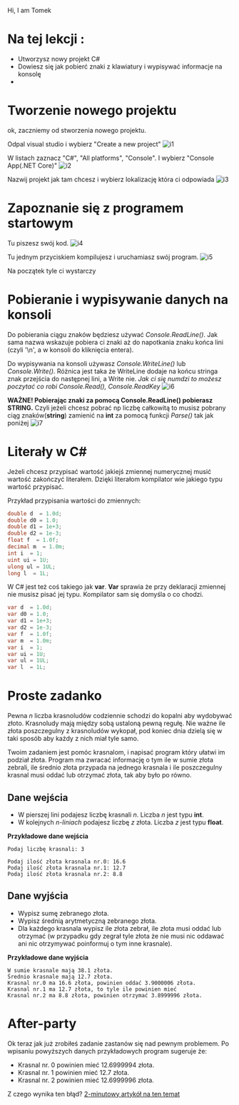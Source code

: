 Hi, I am Tomek

# Na tej lekcji :
* Utworzysz nowy projekt C#
* Dowiesz się jak pobierć znaki z klawiatury i wypisywać informacje na konsolę
* 

# Tworzenie nowego projektu
ok, zaczniemy od stworzenia nowego projektu.

Odpal visual studio i wybierz "Create a new project"
![i1](/Lekcja%202/asstes/i1.png)

W listach zaznacz "C#", "All platforms", "Console". I wybierz "Console App(.NET Core)"
![i2](/Lekcja%202/asstes/i2.png)

Nazwij projekt jak tam chcesz i wybierz lokalizację która ci odpowiada
![i3](/Lekcja%202/asstes/i3.png)

# Zapoznanie się z programem startowym

Tu piszesz swój kod.
![i4](/Lekcja%202/asstes/i4.png)

Tu jednym przyciskiem kompilujesz i uruchamiasz swój program.
![i5](/Lekcja%202/asstes/i5.png)

Na początek tyle ci wystarczy

# Pobieranie i wypisywanie danych na konsoli

Do pobierania ciągu znaków będziesz używać *Console.ReadLine()*.
Jak sama nazwa wskazuje pobiera ci znaki aż do napotkania znaku końca lini (czyli '\n', a w konsoli do kliknięcia entera).

Do wypisywania na konsoli używasz *Console.WriteLine()* lub *Console.Write()*.
Różnica jest taka że WriteLine dodaje na końcu stringa znak przejścia do następnej lini, a Write nie.
*Jak ci się numdzi to możesz poczytać co robi Console.Read(), Console.ReadKey*
![i6](/Lekcja%202/asstes/i6.png)

**WAŻNE! Pobierając znaki za pomocą Console.ReadLine() pobierasz STRING.**
Czyli jeżeli chcesz pobrać np liczbę całkowitą to musisz pobrany ciąg znaków(**string**) zamienić na **int** za pomocą funkcji *Parse()* tak jak poniżej
![i7](/Lekcja%202/asstes/i7.png)

# Literały w C#
Jeżeli chcesz przypisać wartość jakiejś zmiennej numerycznej musić wartość zakończyć literałem.
Dzięki literałom kompilator wie jakiego typu wartość przypisać.

Przykład przypisania wartości do zmiennych:
```C#
double d  = 1.0d;
double d0 = 1.0; 
double d1 = 1e+3;
double d2 = 1e-3;
float f  = 1.0f;
decimal m  = 1.0m;
int i  = 1;
uint ui = 1U;
ulong ul = 1UL;
long l  = 1L;
```
W C# jest też coś takiego jak **var**. **Var** sprawia że przy deklaracji zmiennej nie musisz pisać jej typu. Kompilator sam się domyśla o co chodzi.
```C#
var d  = 1.0d;
var d0 = 1.0; 
var d1 = 1e+3;
var d2 = 1e-3;
var f  = 1.0f;
var m  = 1.0m;
var i  = 1;
var ui = 1U;
var ul = 1UL;
var l  = 1L;
```
# Proste zadanko
Pewna *n* liczba krasnoludów codziennie schodzi do kopalni aby wydobywać złoto.
Krasnoludy mają między sobą ustaloną pewną regułę.
Nie ważne ile złota poszczegulny z krasnoludów wykopał, pod koniec dnia dzielą się w taki sposób aby każdy z nich miał tyle samo.

Twoim zadaniem jest pomóc krasnalom, i napisać program który ułatwi im podział złota.
Program ma zwracać informację o tym ile w sumie złota zebrali, ile średnio złota przypada na jednego krasnala i ile poszczegulny krasnal musi oddać lub otrzymać złota, tak aby było po równo.

## Dane wejścia
* W pierszej lini podajesz liczbę krasnali *n*. Liczba *n* jest typu **int**.
* W kolejnych *n-liniach* podajesz liczbę *z* złota. Liczba *z* jest typu **float**.

**Przykładowe dane wejścia**
```
Podaj liczbę krasnali: 3

Podaj ilość złota krasnala nr.0: 16.6
Podaj ilość złota krasnala nr.1: 12.7
Podaj ilość złota krasnala nr.2: 8.8
```

## Dane wyjścia
* Wypisz sumę zebranego złota.
* Wypisz średnią arytmetyczną zebranego złota.
* Dla każdego krasnala wypisz ile złota zebrał, ile złota musi oddać lub otrzymać (w przypadku gdy zegrał tyle złota że nie musi nic oddawać ani nic otrzymywać poinformuj o tym inne krasnale).

**Przykładowe dane wyjścia**
```
W sumie krasnale mają 38.1 złota.
Średnio krasnale mają 12.7 złota.
Krasnal nr.0 ma 16.6 złota, powinien oddać 3.9000006 złota.
Krasnal nr.1 ma 12.7 złota, to tyle ile powinien mieć
Krasnal nr.2 ma 8.8 złota, powinien otrzymać 3.8999996 złota.
```

# After-party
Ok teraz jak już zrobiłeś zadanie zastanów się nad pewnym problemem.
Po wpisaniu powyższych danych przykładowych program sugeruje że:
* Krasnal nr. 0 powinien mieć 12.6999994 złota.
* Krasnal nr. 1 powinien mieć 12.7 złota.
* Krasnal nr. 2 powinien mieć 12.6999996 złota.

Z czego wynika ten błąd?
[2-minutowy artykół na ten temat](https://docs.microsoft.com/pl-pl/cpp/build/why-floating-point-numbers-may-lose-precision?view=msvc-160)